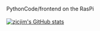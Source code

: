 PythonCode/frontend on the RasPi
<br>
<br>
[![zjcjim's GitHub stats](https://github-readme-stats.vercel.app/api?username=zjcjim&theme=tokyonight&show_icons=true)](https://github.com/anuraghazra/github-readme-stats)
